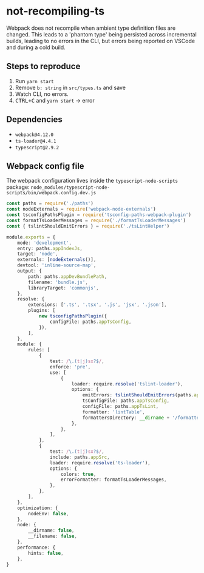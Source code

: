 # not-recompiling-ts

Webpack does not recompile when ambient type definition files are changed. This leads to a 'phantom type' being persisted across incremental builds, leading to no errors in the CLI, but errors being reported on VSCode and during a cold build.

## Steps to reproduce
1. Run `yarn start`
2. Remove `b: string` in `src/types.ts` and save
3. Watch CLI, no errors.
4. <kbd>CTRL+C</kbd> and `yarn start` -> error

## Dependencies
- `webpack@4.12.0`
- `ts-loader@4.4.1`
- `typescript@2.9.2`

## Webpack config file
The webpack configuration lives inside the `typescript-node-scripts` package: `node_modules/typescript-node-scripts/bin/webpack.config.dev.js`

```ts
const paths = require('./paths')
const nodeExternals = require('webpack-node-externals')
const tsconfigPathsPlugin = require('tsconfig-paths-webpack-plugin')
const formatTsLoaderMessages = require('./formatTsLoaderMessages')
const { tslintShouldEmitErrors } = require('./tsLintHelper')

module.exports = {
    mode: 'development',
    entry: paths.appIndexJs,
    target: 'node',
    externals: [nodeExternals()],
    devtool: 'inline-source-map',
    output: {
        path: paths.appDevBundlePath,
        filename: 'bundle.js',
        libraryTarget: 'commonjs',
    },
    resolve: {
        extensions: ['.ts', '.tsx', '.js', 'jsx', '.json'],
        plugins: [
            new tsconfigPathsPlugin({
                configFile: paths.appTsConfig,
            }),
        ],
    },
    module: {
        rules: [
            {
                test: /\.(t|j)sx?$/,
                enforce: 'pre',
                use: [
                    {
                        loader: require.resolve('tslint-loader'),
                        options: {
                            emitErrors: tslintShouldEmitErrors(paths.appTsLint),
                            tsConfigFile: paths.appTsConfig,
                            configFile: paths.appTsLint,
                            formatter: 'lintTable',
                            formattersDirectory: __dirname + '/formatters/',
                        },
                    },
                ],
            },
            {
                test: /\.(t|j)sx?$/,
                include: paths.appSrc,
                loader: require.resolve('ts-loader'),
                options: {
                    colors: true,
                    errorFormatter: formatTsLoaderMessages,
                },
            },
        ],
    },
    optimization: {
        nodeEnv: false,
    },
    node: {
        __dirname: false,
        __filename: false,
    },
    performance: {
        hints: false,
    },
}
```